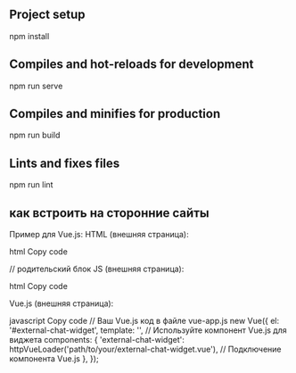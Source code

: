 ## Project setup
npm install
## Compiles and hot-reloads for development
npm run serve
## Compiles and minifies for production
npm run build
## Lints and fixes files
npm run lint

## как встроить на сторонние сайты
Пример для Vue.js: HTML (внешняя страница):

html Copy code

// родительский блок
JS (внешняя страница):

html Copy code

<script src="https://cdn.jsdelivr.net/npm/vue@2"></script> <script src="path/to/your/vue-app.js"></script>
Vue.js (внешняя страница):

javascript Copy code // Ваш Vue.js код в файле vue-app.js new Vue({ el: '#external-chat-widget', template: '', // Используйте компонент Vue.js для виджета components: { 'external-chat-widget': httpVueLoader('path/to/your/external-chat-widget.vue'), // Подключение компонента Vue.js }, });